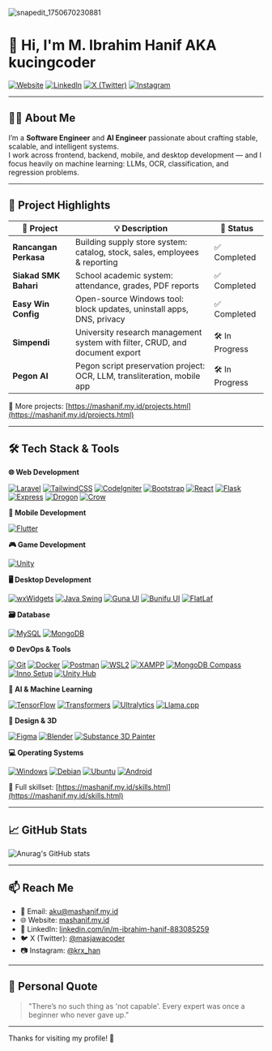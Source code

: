 ![snapedit_1750670230881](https://github.com/user-attachments/assets/67e53d32-93ff-4ce2-8739-3abac275518b)

# 👋 Hi, I'm M. Ibrahim Hanif AKA kucingcoder

[![Website](https://img.shields.io/badge/Website-mashanif.my.id-blue?style=flat-square&logo=google-chrome)](https://mashanif.my.id)
[![LinkedIn](https://img.shields.io/badge/LinkedIn-M.%20Ibrahim%20Hanif-blue?style=flat-square&logo=linkedin)](https://www.linkedin.com/in/m-ibrahim-hanif-883085259)
[![X (Twitter)](https://img.shields.io/badge/X-@masjawacoder-1DA1F2?style=flat-square&logo=twitter)](https://x.com/masjawacoder)
[![Instagram](https://img.shields.io/badge/Instagram-@krx__han-E4405F?style=flat-square&logo=instagram)](https://instagram.com/krx_han)

---

## 👨‍💻 About Me

I’m a **Software Engineer** and **AI Engineer** passionate about crafting stable, scalable, and intelligent systems.  
I work across frontend, backend, mobile, and desktop development — and I focus heavily on machine learning: LLMs, OCR, classification, and regression problems.

---

## 🚀 Project Highlights

| 🔧 Project               | 💡 Description                                                                 | 📌 Status       |
|--------------------------|-------------------------------------------------------------------------------|-----------------|
| **Rancangan Perkasa**    | Building supply store system: catalog, stock, sales, employees & reporting   | ✅ Completed     |
| **Siakad SMK Bahari**    | School academic system: attendance, grades, PDF reports                      | ✅ Completed     |
| **Easy Win Config**      | Open-source Windows tool: block updates, uninstall apps, DNS, privacy        | ✅ Completed     |
| **Simpendi**             | University research management system with filter, CRUD, and document export | 🛠 In Progress   |
| **Pegon AI**             | Pegon script preservation project: OCR, LLM, transliteration, mobile app     | 🛠 In Progress   |

🔗 More projects: [https://mashanif.my.id/projects.html](https://mashanif.my.id/projects.html)

---

## 🛠️ Tech Stack & Tools

**🌐 Web Development**

[![Laravel](https://img.shields.io/badge/Laravel-FF2D20?style=flat-square&logo=laravel&logoColor=white)]() [![TailwindCSS](https://img.shields.io/badge/TailwindCSS-38B2AC?style=flat-square&logo=tailwind-css&logoColor=white)]() [![CodeIgniter](https://img.shields.io/badge/CodeIgniter-EF4223?style=flat-square&logo=codeigniter&logoColor=white)]() [![Bootstrap](https://img.shields.io/badge/Bootstrap-7952B3?style=flat-square&logo=bootstrap&logoColor=white)]() [![React](https://img.shields.io/badge/React-61DAFB?style=flat-square&logo=react&logoColor=black)]() [![Flask](https://img.shields.io/badge/Flask-000000?style=flat-square&logo=flask&logoColor=white)]() [![Express](https://img.shields.io/badge/Express-000000?style=flat-square&logo=express&logoColor=white)]() [![Drogon](https://img.shields.io/badge/Drogon-006CFF?style=flat-square)]() [![Crow](https://img.shields.io/badge/Crow-2E2E2E?style=flat-square)]()

**📱 Mobile Development**

[![Flutter](https://img.shields.io/badge/Flutter-02569B?style=flat-square&logo=flutter&logoColor=white)]()

**🎮 Game Development**

[![Unity](https://img.shields.io/badge/Unity-000000?style=flat-square&logo=unity&logoColor=white)]()

**🖥 Desktop Development**

[![wxWidgets](https://img.shields.io/badge/wxWidgets-2E2E2E?style=flat-square)]() [![Java Swing](https://img.shields.io/badge/Java_Swing-007396?style=flat-square&logo=java&logoColor=white)]() [![Guna UI](https://img.shields.io/badge/Guna_UI-3B3B3B?style=flat-square)]() [![Bunifu UI](https://img.shields.io/badge/Bunifu_UI-00B2FF?style=flat-square)]() [![FlatLaf](https://img.shields.io/badge/FlatLaf-00BCD4?style=flat-square)]()

**🗃 Database**

[![MySQL](https://img.shields.io/badge/MySQL-4479A1?style=flat-square&logo=mysql&logoColor=white)]() [![MongoDB](https://img.shields.io/badge/MongoDB-47A248?style=flat-square&logo=mongodb&logoColor=white)]()

**⚙️ DevOps & Tools**

[![Git](https://img.shields.io/badge/Git-F05032?style=flat-square&logo=git&logoColor=white)]() [![Docker](https://img.shields.io/badge/Docker-2496ED?style=flat-square&logo=docker&logoColor=white)]() [![Postman](https://img.shields.io/badge/Postman-FF6C37?style=flat-square&logo=postman&logoColor=white)]() [![WSL2](https://img.shields.io/badge/WSL2-2E2E2E?style=flat-square)]() [![XAMPP](https://img.shields.io/badge/XAMPP-FB7A24?style=flat-square&logo=xampp&logoColor=white)]() [![MongoDB Compass](https://img.shields.io/badge/MongoDB_Compass-13AA52?style=flat-square)]() [![Inno Setup](https://img.shields.io/badge/Inno_Setup-000080?style=flat-square)]() [![Unity Hub](https://img.shields.io/badge/Unity_Hub-000000?style=flat-square&logo=unity&logoColor=white)]()

**🧠 AI & Machine Learning**

[![TensorFlow](https://img.shields.io/badge/TensorFlow-FF6F00?style=flat-square&logo=tensorflow&logoColor=white)]() [![Transformers](https://img.shields.io/badge/Transformers-FFBF00?style=flat-square)]() [![Ultralytics](https://img.shields.io/badge/Ultralytics-2E2E2E?style=flat-square)]() [![Llama.cpp](https://img.shields.io/badge/Llama.cpp-333333?style=flat-square)]()

**🎨 Design & 3D**

[![Figma](https://img.shields.io/badge/Figma-F24E1E?style=flat-square&logo=figma&logoColor=white)]() [![Blender](https://img.shields.io/badge/Blender-F5792A?style=flat-square&logo=blender&logoColor=white)]() [![Substance 3D Painter](https://img.shields.io/badge/Substance_3D_Painter-FF7452?style=flat-square&logo=adobe&logoColor=white)]()

**💻 Operating Systems**

[![Windows](https://img.shields.io/badge/Windows_XP–11-0078D6?style=flat-square&logo=windows&logoColor=white)]() [![Debian](https://img.shields.io/badge/Debian-A81D33?style=flat-square&logo=debian&logoColor=white)]() [![Ubuntu](https://img.shields.io/badge/Ubuntu-E95420?style=flat-square&logo=ubuntu&logoColor=white)]() [![Android](https://img.shields.io/badge/Android-3DDC84?style=flat-square&logo=android&logoColor=white)]()


🧩 Full skillset: [https://mashanif.my.id/skills.html](https://mashanif.my.id/skills.html)

---

## 📈 GitHub Stats

![Anurag's GitHub stats](https://github-readme-stats-sigma-five.vercel.app/api?username=kucingcoder&show_icons=true&theme=merko&bg_color=00000000)

---

## 📫 Reach Me

- 📧 Email: aku@mashanif.my.id  
- 🌐 Website: [mashanif.my.id](https://mashanif.my.id)  
- 💼 LinkedIn: [linkedin.com/in/m-ibrahim-hanif-883085259](https://www.linkedin.com/in/m-ibrahim-hanif-883085259)  
- 🐦 X (Twitter): [@masjawacoder](https://x.com/masjawacoder)  
- 📷 Instagram: [@krx_han](https://instagram.com/krx_han)

---

## 🧠 Personal Quote

> "There’s no such thing as 'not capable'. Every expert was once a beginner who never gave up."

---

Thanks for visiting my profile! 🙏
